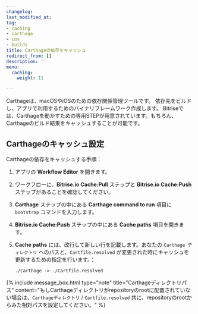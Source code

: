 ```yaml
---
changelog: 
last_modified_at: 
tag:
- caching
- carthage
- ios
- builds
title: Carthageの依存をキャッシュ
redirect_from: []
description: ''
menu:
  caching:
    weight: 11

---
```


Carthageは、macOSやiOSのための依存関係管理ツールです。
依存先をビルドし、アプリで利用するためのバイナリフレームワーク作成します。
Bitriseでは、Carthageを動かすための専用STEPが用意されています。もちろん、Carthageのビルド結果をキャッシュすることが可能です。

## Carthageのキャッシュ設定

Carthageの依存をキャッシュする手順：

1. アプリの **Workflow Editor** を開きます。
1. ワークフローに、**Bitrise.io Cache:Pull** ステップと **Bitrise.io Cache:Push** ステップがあることを確認してください。
1. **Carthage** ステップの中にある **Carthage command to run** 項目に `bootstrap` コマンドを入力します。
1. **Bitrise.io Cache:Push** ステップの中にある **Cache paths** 項目を開きます。
1. **Cache paths** には、改行して新しい行を記載します。あなたの `Carthage ディレクトリ` へのパスと、`Cartfile.resolved` が変更された時にキャッシュを更新するための指定を行います。：

    `./Carthage -> ./Cartfile.resolved`

{% include message_box.html type="note" title="Carthageディレクトリパス" content="もしCarthageディレクトリがrepositoryのrootに配置されていない場合は、`Carthageディレクトリ` / `Cartfile.resolved` 共に、repositoryのrootからみた相対パスを設定してください。" %}
